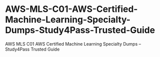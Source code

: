 # AWS-MLS-C01-AWS-Certified-Machine-Learning-Specialty-Dumps-Study4Pass-Trusted-Guide
AWS MLS C01 AWS Certified Machine Learning Specialty Dumps – Study4Pass Trusted Guide
